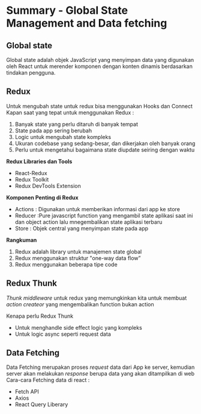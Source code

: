 # Summary - Global State Management and Data fetching

## Global state

Global state adalah objek JavaScript yang menyimpan data yang digunakan oleh React untuk merender komponen dengan konten dinamis berdasarkan tindakan pengguna.

## Redux

Untuk mengubah state untuk redux bisa menggunakan Hooks dan Connect
Kapan saat yang tepat untuk menggunakan Redux :

1. Banyak state yang perlu ditaruh di banyak tempat
2. State pada app sering berubah
3. Logic untuk mengubah state kompleks
4. Ukuran codebase yang sedang-besar, dan dikerjakan oleh banyak orang
5. Perlu untuk mengetahui bagaimana state diupdate seiring dengan waktu

**Redux Libraries dan Tools**

- React-Redux
- Redux Toolkit
- Redux DevTools Extension

**Komponen Penting di Redux**

- Actions : Digunakan untuk memberikan informasi dari app ke store
- Reducer :Pure javascript function yang mengambil state aplikasi saat ini dan object action lalu mnegembalikan state aplikasi terbaru
- Store : Objek central yang menyimpan state pada app

**Rangkuman**

1. Redux adalah library untuk manajemen state global
2. Redux menggunakan struktur "one-way data flow”
3. Redux menggunakan beberapa tipe code

## Redux Thunk

_Thunk middleware_ untuk redux yang memungkinkan kita untuk membuat _action createor_ yang mengembalikan function bukan action

Kenapa perlu Redux Thunk

- Untuk menghandle side effect logic yang kompleks
- Untuk logic async seperti request data

## Data Fetching

Data Fetching merupakan proses _request_ data dari App ke server, kemudian server akan melakukan _response_ berupa data yang akan ditampilkan di web
Cara-cara Fetching data di react :

- Fetch API
- Axios
- React Query Liberary
